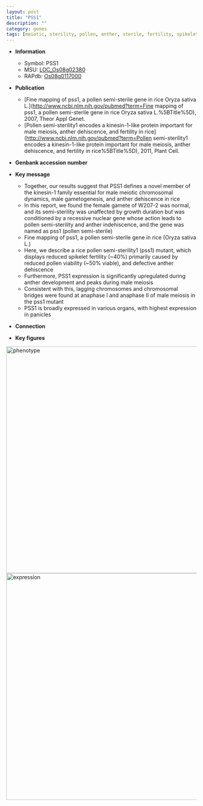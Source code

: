 ```yaml
---
layout: post
title: "PSS1"
description: ""
category: genes
tags: [meiotic, sterility, pollen, anther, sterile, fertility, spikelet, anther development, growth, meiosis, panicle]
---
```


* **Information**  
    + Symbol: PSS1  
    + MSU: [LOC_Os08g02380](http://rice.plantbiology.msu.edu/cgi-bin/ORF_infopage.cgi?orf=LOC_Os08g02380)  
    + RAPdb: [Os08g0117000](http://rapdb.dna.affrc.go.jp/viewer/gbrowse_details/irgsp1?name=Os08g0117000)  

* **Publication**  
    + [Fine mapping of pss1, a pollen semi-sterile gene in rice Oryza sativa L.](http://www.ncbi.nlm.nih.gov/pubmed?term=Fine mapping of pss1, a pollen semi-sterile gene in rice Oryza sativa L.%5BTitle%5D), 2007, Theor Appl Genet.
    + [Pollen semi-sterility1 encodes a kinesin-1-like protein important for male meiosis, anther dehiscence, and fertility in rice](http://www.ncbi.nlm.nih.gov/pubmed?term=Pollen semi-sterility1 encodes a kinesin-1-like protein important for male meiosis, anther dehiscence, and fertility in rice%5BTitle%5D), 2011, Plant Cell.

* **Genbank accession number**  

* **Key message**  
    + Together, our results suggest that PSS1 defines a novel member of the kinesin-1 family essential for male meiotic chromosomal dynamics, male gametogenesis, and anther dehiscence in rice
    + In this report, we found the female gamete of W207-2 was normal, and its semi-sterility was unaffected by growth duration but was conditioned by a recessive nuclear gene whose action leads to pollen semi-sterility and anther indehiscence, and the gene was named as pss1 (pollen semi-sterile)
    + Fine mapping of pss1, a pollen semi-sterile gene in rice (Oryza sativa L.)
    + Here, we describe a rice pollen semi-sterility1 (pss1) mutant, which displays reduced spikelet fertility (~40%) primarily caused by reduced pollen viability (~50% viable), and defective anther dehiscence
    + Furthermore, PSS1 expression is significantly upregulated during anther development and peaks during male meiosis
    + Consistent with this, lagging chromosomes and chromosomal bridges were found at anaphase I and anaphase II of male meiosis in the pss1 mutant
    + PSS1 is broadly expressed in various organs, with highest expression in panicles

* **Connection**  

* **Key figures**  
<img src="http://funRiceGenes.github.io/images/PSS1.pheno.png" alt="phenotype"  style="width: 600px;"/>

<img src="http://funRiceGenes.github.io/images/PSS1.exp.png" alt="expression"  style="width: 600px;"/>


